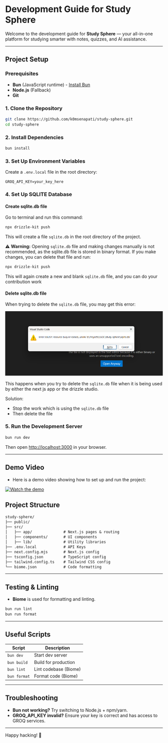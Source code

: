# Development Guide for Study Sphere

Welcome to the development guide for **Study Sphere** — your all-in-one platform for studying smarter with notes, quizzes, and AI assistance.

---

## Project Setup

### Prerequisites

* **Bun** (JavaScript runtime) - [Install Bun](https://bun.sh/docs/installation)
* **Node.js** (Fallback)
* **Git**

### 1. Clone the Repository

```bash
git clone https://github.com/k0msenapati/study-sphere.git
cd study-sphere
```

### 2. Install Dependencies

```bash
bun install
```

### 3. Set Up Environment Variables

Create a `.env.local` file in the root directory:

```env
GROQ_API_KEY=your_key_here
```

### 4. Set Up SQLITE Database

#### Create sqlite.db file
Go to terminal and run this command:

```bash
npx drizzle-kit push
```

This will create a file `sqlite.db` in the root directory of the project.

⚠️ **Warning:** Opening `sqlite.db` file and making changes manually is not recommended, as the sqlite.db file is stored in binary format.
If you make changes, you can delete that file and run:

```bash
npx drizzle-kit push
```

This will again create a new and blank `sqlite.db` file, and you can do your contribution work

#### Delete sqlite.db file
When trying to delete the `sqlite.db` file, you may get this error:

![App Preview](./public/sqlite_db_error.png)

This happens when you try to delete the `sqlite.db` file when it is being used by either the next js app or the drizzle studio.

Solution:
- Stop the work which is using the `sqlite.db` file
- Then delete the file

### 5. Run the Development Server

```bash
bun run dev
```

Then open [http://localhost:3000](http://localhost:3000) in your browser.

---

## Demo Video

- Here is a demo video showing how to set up and run the project:
<a href="https://www.youtube.com/watch?v=fHgIxKXQMN4" target="_blank">
  <img src="https://img.youtube.com/vi/fHgIxKXQMN4/0.jpg" alt="Watch the demo" width="600" />
</a>

## Project Structure

```
study-sphere/
├── public/
├── src/
│   ├── app/              # Next.js pages & routing
│   ├── components/       # UI components
│   ├── lib/              # Utility libraries
├── .env.local            # API Keys
├── next.config.mjs       # Next.js config
├── tsconfig.json         # TypeScript config
├── tailwind.config.ts    # Tailwind CSS config
└── biome.json            # Code formatting
```

---

## Testing & Linting

* **Biome** is used for formatting and linting.

```bash
bun run lint
bun run format
```

---

## Useful Scripts

| Script       | Description           |
| ------------ | --------------------- |
| `bun dev`    | Start dev server      |
| `bun build`  | Build for production  |
| `bun lint`   | Lint codebase (Biome) |
| `bun format` | Format code (Biome)   |

---

## Troubleshooting

* **Bun not working?** Try switching to Node.js + npm/yarn.
* **GROQ\_API\_KEY invalid?** Ensure your key is correct and has access to GROQ services.

---

Happy hacking! 🎉
